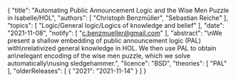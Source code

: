 {
    "title": "Automating Public Announcement Logic and the Wise Men Puzzle in Isabelle/HOL",
    "authors": [
        "Christoph Benzmüller",
        "Sebastian Reiche"
    ],
    "topics": [
        "Logic/General logic/Logics of knowledge and belief"
    ],
    "date": "2021-11-08",
    "notify": [
        "c.benzmueller@gmail.com"
    ],
    "abstract": "\nWe present a shallow embedding of public announcement logic (PAL) with\nrelativized general knowledge in HOL. We then use PAL to obtain an\nelegant encoding of the wise men puzzle, which we solve automatically\nusing sledgehammer.",
    "licence": "BSD",
    "theories": [
        "PAL"
    ],
    "olderReleases": [
        {
            "2021": "2021-11-14"
        }
    ]
}